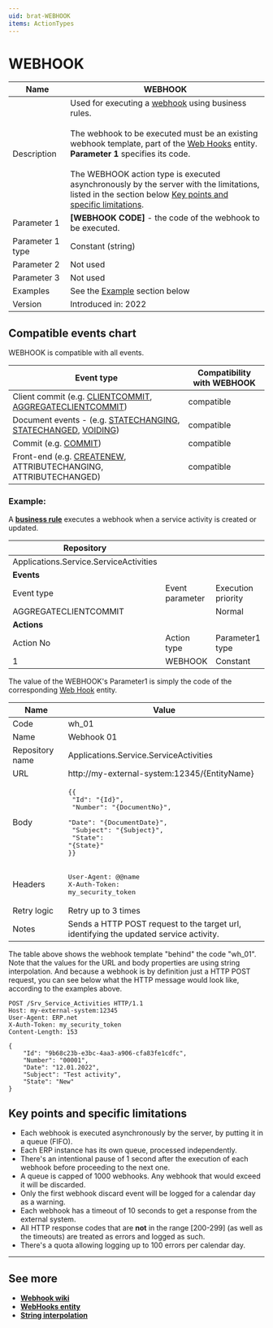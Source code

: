 ```yaml
---
uid: brat-WEBHOOK
items: ActionTypes
---
```

 
# WEBHOOK

| Name             | WEBHOOK                                                      |
| ---------------- | ------------------------------------------------------------ |
| Description      |  Used for executing a [webhook](https://en.wikipedia.org/wiki/Webhook) using business rules. <br/><br/> The webhook to be executed must be an existing webhook template, part of the [Web Hooks](https://docs.erp.net/model/entities/Systems.Core.WebHooks.html) entity. **Parameter 1** specifies its code. <br/><br/> The WEBHOOK action type is executed asynchronously by the server with the limitations, listed in the section below [Key points and specific limitations](#key-points-and-specific-limitations). |
| Parameter 1      | **[WEBHOOK CODE]** - the code of the webhook to be executed. |
| Parameter 1 type | Constant (string)                                            |
| Parameter 2      | Not used                                                     |
| Parameter 3      | Not used                                                     |
| Examples         | See the [Example](#example) section below                    |
| Version          | Introduced in: 2022                                          |

## Compatible events chart

WEBHOOK is compatible with all events.

| Event type                                                     | Compatibility with WEBHOOK                                   |
| -------------------------------------------------------------- | ------------------------------------------------------------ |
| Client commit (e.g. [CLIENTCOMMIT](../events/client-commit.md), [AGGREGATECLIENTCOMMIT](../events/aggregate-client-commit.md)) | compatible |
| Document events - (e.g. [STATECHANGING](../events/statechanging.md), [STATECHANGED](../events/statechanged.md), [VOIDING](../events/voiding.md))| compatible |
| Commit (e.g. [COMMIT](../events/commit.md))                    | compatible                                                   |
| Front-end (e.g. [CREATENEW](../events/create-new.md), ATTRIBUTECHANGING, ATTRIBUTECHANGED) | compatible |

### Example:

А **[business rule](../index.md)** executes a webhook when a service activity is created or updated.

| Repository                             |                 |                    |                  |
| -------------------------------------- | --------------- | ------------------ | ---------------- |
| Applications.Service.ServiceActivities |                 |                    |                  |
| **Events**                             |                 |                    |                  |
| Event type                             | Event parameter | Execution priority |                  |
| AGGREGATECLIENTCOMMIT                  |                 | Normal             |                  |
| **Actions**                            |                 |                    |                  |
| Action No                              | Action type     | Parameter1 type    | Parameter1 value |
| 1                                      | WEBHOOK         | Constant           | wh_01            |

The value of the WEBHOOK's Parameter1 is simply the code of the corresponding [Web Hook](https://docs.erp.net/model/entities/Systems.Core.WebHooks.html) entity.

| Name             | Value                                                      |
| ---------------- | ---------------------------------------------------------- |
| Code             | wh_01                                                      |
| Name             | Webhook 01                                                 |
| Repository name  | Applications.Service.ServiceActivities                     |
| URL              | http://my-external-system:12345/{EntityName}               |
| Body             | <pre>{{<br/>    "Id": "{Id}",<br/>    "Number": "{DocumentNo}",<br/>    "Date": "{DocumentDate}",<br/>    "Subject": "{Subject}",<br/>    "State": "{State}"<br/>}}</pre> |
| Headers          | <pre>User-Agent: @@name<br/>X-Auth-Token: my_security_token</pre>                                                      |
| Retry logic      | Retry up to 3 times                                        |
| Notes            | Sends a HTTP POST request to the target url, identifying the updated service activity. |

The table above shows the webhook template "behind" the code "wh_01". Note that the values for the URL and body properties are using string interpolation. And because a webhook is by definition just a HTTP POST request, you can see below what the HTTP message would look like, according to the examples above.

```
POST /Srv_Service_Activities HTTP/1.1
Host: my-external-system:12345
User-Agent: ERP.net
X-Auth-Token: my_security_token
Content-Length: 153

{
    "Id": "9b68c23b-e3bc-4aa3-a906-cfa83fe1cdfc",
    "Number": "00001",
    "Date": "12.01.2022",
    "Subject": "Test activity",
    "State": "New"
}
```

## Key points and specific limitations
* Each webhook is executed asynchronously by the server, by putting it in a queue (FIFO).
* Each ERP instance has its own queue, processed independently.
* There's an intentional pause of 1 second after the execution of each webhook before proceeding to the next one.
* A queue is capped of 1000 webhooks. Any webhook that would exceed it will be discarded.
* Only the first webhook discard event will be logged for a calendar day as a warning.
* Each webhook has a timeout of 10 seconds to get a response from the external system. 
* All HTTP response codes that are **not** in the range [200-299] (as well as the timeouts) are treated as errors and logged as such.
* There's a quota allowing logging up to 100 errors per calendar day.

-------------
## See more

- **[Webhook wiki](https://en.wikipedia.org/wiki/Webhook)**
- **[WebHooks entity](https://docs.erp.net/model/entities/Systems.Core.WebHooks.html)**
- **[String interpolation](../../string-interpolation/index.md)**